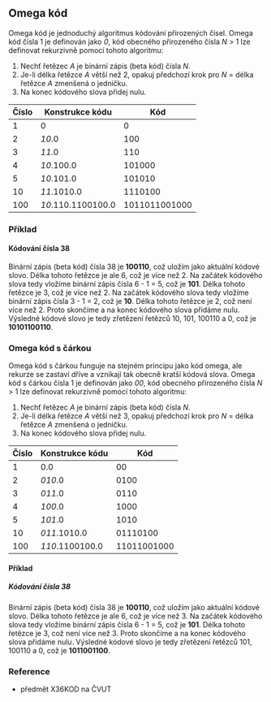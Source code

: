 ## Omega kód

Omega kód je jednoduchý algoritmus kódování přirozených čísel. Omega kód čísla 1 je definován jako *0*, kód obecného přirozeného čísla *N* > 1 lze definovat rekurzivně pomocí tohoto algoritmu:

1. Nechť řetězec *A* je binární zápis (beta kód) čísla *N*.
1. Je-li délka řetězce *A* větší než 2, opakuj předchozí krok pro *N* = délka řetězce *A* zmenšená o jedničku.
1. Na konec kódového slova přidej nulu.

| Číslo | Konstrukce kódu | Kód
|---|---|---
| 1 | 0 | 0
| 2 | *10*.0 | 100
| 3 | *11*.0 | 110
| 4 | *10*.100.0 | 101000
| 5 | *10*.101.0 | 101010
| 10 | *11*.1010.0 | 1110100
| 100 | *10*.110.1100100.0 | 1011011001000

### Příklad

#### Kódování čísla 38

Binární zápis (beta kód) čísla 38 je **100110**, což uložím jako aktuální kódové slovo. Délka tohoto řetězce je ale 6, což je více než 2. Na začátek kódového slova tedy vložíme binární zápis čísla 6 - 1 = 5, což je **101**. Délka tohoto řetězce je 3, což je více než 2. Na začátek kódového slova tedy vložíme binární zápis čísla 3 - 1 = 2, což je **10**. Délka tohoto řetězce je 2, což není více než 2. Proto skončíme a na konec kódového slova přidáme nulu. Výsledné kódové slovo je tedy zřetězení řetězců 10, 101, 100110 a 0, což je **10101100110**.

### Omega kód s čárkou

Omega kód s čárkou funguje na stejném principu jako kód omega, ale rekurze se zastaví dříve a vznikají tak obecně kratší kódová slova. Omega kód s čárkou čísla 1 je definován jako *00*, kód obecného přirozeného čísla *N* > 1 lze definovat rekurzivně pomocí tohoto algoritmu:

1. Nechť řetězec *A* je binární zápis (beta kód) čísla *N*.
1. Je-li délka řetězce *A* větší než 3, opakuj předchozí krok pro *N* = délka řetězce *A* zmenšená o jedničku.
1. Na konec kódového slova přidej nulu.

| Číslo | Konstrukce kódu | Kód
|---|---|---
| 1 | 0.0 | 00
| 2 | *010*.0 | 0100
| 3 | *011*.0 | 0110
| 4 | *100*.0 | 1000
| 5 | *101*.0 | 1010
| 10 | *011*.1010.0 | 01110100
| 100 | *110*.1100100.0 | 11011001000

#### Příklad

##### Kódování čísla 38

Binární zápis (beta kód) čísla 38 je **100110**, což uložím jako aktuální kódové slovo. Délka tohoto řetězce je ale 6, což je více než 3. Na začátek kódového slova tedy vložíme binární zápis čísla 6 - 1 = 5, což je **101**. Délka tohoto řetězce je 3, což není více než 3. Proto skončíme a na konec kódového slova přidáme nulu. Výsledné kódové slovo je tedy zřetězení řetězců 101, 100110 a 0, což je **1011001100**.

### Reference

- předmět X36KOD na ČVUT